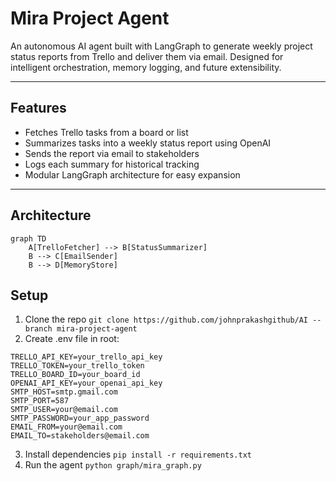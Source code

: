 # Mira Project Agent

An autonomous AI agent built with LangGraph to generate weekly project status reports from Trello and deliver them via email. Designed for intelligent orchestration, memory logging, and future extensibility.

---

## Features

- Fetches Trello tasks from a board or list
- Summarizes tasks into a weekly status report using OpenAI
- Sends the report via email to stakeholders
- Logs each summary for historical tracking
- Modular LangGraph architecture for easy expansion

---

## Architecture

```mermaid
graph TD
    A[TrelloFetcher] --> B[StatusSummarizer]
    B --> C[EmailSender]
    B --> D[MemoryStore]
```
## Setup
1. Clone the repo 
```git clone https://github.com/johnprakashgithub/AI --branch mira-project-agent```
2. Create .env file in root:
```
TRELLO_API_KEY=your_trello_api_key
TRELLO_TOKEN=your_trello_token
TRELLO_BOARD_ID=your_board_id
OPENAI_API_KEY=your_openai_api_key
SMTP_HOST=smtp.gmail.com
SMTP_PORT=587
SMTP_USER=your@email.com
SMTP_PASSWORD=your_app_password
EMAIL_FROM=your@email.com
EMAIL_TO=stakeholders@email.com
```
3. Install dependencies 
```pip install -r requirements.txt```
4. Run the agent 
```python graph/mira_graph.py```
